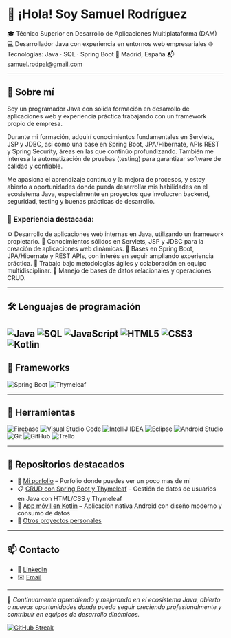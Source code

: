 # 👋 ¡Hola! Soy Samuel Rodríguez

🎓 Técnico Superior en Desarrollo de Aplicaciones Multiplataforma (DAM)
💻 Desarrollador Java con experiencia en entornos web empresariales
🌐 Tecnologías: Java · SQL · Spring Boot 
📍 Madrid, España
📬 [samuel.rodpal@gmail.com](mailto:samuel.rodpal@gmail.com)

---

## 🚀 Sobre mí

Soy un programador Java con sólida formación en desarrollo de aplicaciones web y experiencia práctica trabajando con un framework propio de empresa.

Durante mi formación, adquirí conocimientos fundamentales en Servlets, JSP y JDBC, así como una base en Spring Boot, JPA/Hibernate, APIs REST y Spring Security, áreas en las que continúo profundizando. También me interesa la automatización de pruebas (testing) para garantizar software de calidad y confiable.

Me apasiona el aprendizaje continuo y la mejora de procesos, y estoy abierto a oportunidades donde pueda desarrollar mis habilidades en el ecosistema Java, especialmente en proyectos que involucren backend, seguridad, testing y buenas prácticas de desarrollo.

### 💼 Experiencia destacada:
⚙️ Desarrollo de aplicaciones web internas en Java, utilizando un framework propietario.
🧩 Conocimientos sólidos en Servlets, JSP y JDBC para la creación de aplicaciones web dinámicas.
🌱 Bases en Spring Boot, JPA/Hibernate y REST APIs, con interés en seguir ampliando experiencia práctica.
🔄 Trabajo bajo metodologías ágiles y colaboración en equipo multidisciplinar.
💾 Manejo de bases de datos relacionales y operaciones CRUD.

---

## 🛠️ Lenguajes de programación

![Java](https://img.shields.io/badge/Java-ED8B00?style=flat&logo=java&logoColor=white)
![SQL](https://img.shields.io/badge/SQL-4479A1?style=flat&logo=postgresql&logoColor=white)
![JavaScript](https://img.shields.io/badge/JavaScript-F7DF1E?style=flat&logo=javascript&logoColor=black)
![HTML5](https://img.shields.io/badge/HTML5-E34F26?style=flat&logo=html5&logoColor=white)
![CSS3](https://img.shields.io/badge/CSS3-1572B6?style=flat&logo=css3&logoColor=white)
![Kotlin](https://img.shields.io/badge/Kotlin-0095D5?style=flat&logo=kotlin&logoColor=white)
---

## 🧰 Frameworks

![Spring Boot](https://img.shields.io/badge/Spring%20Boot-6DB33F?style=flat&logo=spring-boot&logoColor=white)
![Thymeleaf](https://img.shields.io/badge/Thymeleaf-005F0F?style=flat&logo=thymeleaf&logoColor=white)

---

## 🧪 Herramientas

![Firebase](https://img.shields.io/badge/Firebase-FFCA28?style=flat&logo=firebase&logoColor=black)
![Visual Studio Code](https://img.shields.io/badge/VS%20Code-007ACC?style=flat&logo=visual-studio-code&logoColor=white)
![IntelliJ IDEA](https://img.shields.io/badge/IntelliJ%20IDEA-000000?style=flat&logo=intellij-idea&logoColor=white)
![Eclipse](https://img.shields.io/badge/Eclipse-2C2255?style=flat&logo=eclipse&logoColor=white)
![Android Studio](https://img.shields.io/badge/Android%20Studio-3DDC84?style=flat&logo=android-studio&logoColor=white)
![Git](https://img.shields.io/badge/Git-F05032?style=flat&logo=git&logoColor=white)
![GitHub](https://img.shields.io/badge/GitHub-181717?style=flat&logo=github&logoColor=white)
![Trello](https://img.shields.io/badge/Trello-0052CC?style=flat&logo=trello&logoColor=white)

---

## 📂 Repositorios destacados

- 🔐 [Mi porfolio](https://csamuelrod.github.io/porfolio/) – Porfolio donde puedes ver un poco mas de mi
- 📋 [CRUD con Spring Boot y Thymeleaf](https://github.com/CSamuelRod/presentacion) – Gestión de datos de usuarios en Java con HTML/CSS y Thymeleaf
- 📱 [App móvil en Kotlin](https://github.com/CSamuelRod/...) – Aplicación nativa Android con diseño moderno y consumo de datos
- 🧪 [Otros proyectos personales](https://github.com/CSamuelRod?tab=repositories)

---

## 📫 Contacto

- 💼 [LinkedIn](https://www.linkedin.com/in/carlos-samuel-rodriguez-palomino/)
- ✉️ [Email](mailto:samuel.rodpal@gmail.com)

---

📌 *Continuamente aprendiendo y mejorando en el ecosistema Java, abierto a nuevas oportunidades donde pueda seguir creciendo profesionalmente y contribuir en equipos de desarrollo dinámicos.*


[![GitHub Streak](https://streak-stats.demolab.com?user=CSamuelRod&hide_border=true)](https://git.io/streak-stats)

